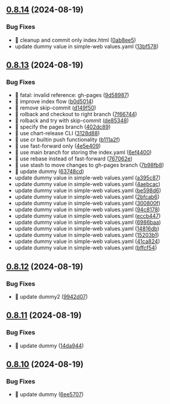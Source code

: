 ## [0.8.14](https://github.com/garrygerber/simple-web/compare/simple_web-v0.8.13...simple_web-v0.8.14) (2024-08-19)


### Bug Fixes

* :bug: cleanup and commit only index.html ([0ab8ee5](https://github.com/garrygerber/simple-web/commit/0ab8ee5ecca4252e0d349265b0296ee9412927f4))
* update dummy value in simple-web values.yaml ([13bf578](https://github.com/garrygerber/simple-web/commit/13bf578f209aa26efa45cf89f78b4e883f1d5948))



## [0.8.13](https://github.com/garrygerber/simple-web/compare/simple_web-v0.8.12...simple_web-v0.8.13) (2024-08-19)


### Bug Fixes

* :bug: fatal: invalid reference: gh-pages ([9d58987](https://github.com/garrygerber/simple-web/commit/9d589872cdb62cbc4bbc3281b9fbca3540e2612b))
* :bug: improve index flow ([b0d5014](https://github.com/garrygerber/simple-web/commit/b0d50148bdeab404b71cb7f5f5cf57609bf32e53))
* :bug: remove skip-commit ([d149f50](https://github.com/garrygerber/simple-web/commit/d149f508986a675709a9035f4c29ae74b5750d95))
* :bug: rolback and checkout to right branch ([7f66744](https://github.com/garrygerber/simple-web/commit/7f66744230992e51c2f5f91933e25f2343058634))
* :bug: rolback and try with skip-commit ([de85348](https://github.com/garrygerber/simple-web/commit/de8534876be592af0922ef42b1141269f97d0ae3))
* :bug: specify the pages branch ([402dc89](https://github.com/garrygerber/simple-web/commit/402dc89bfd0f85afdc66d7938b01274d7db5fdb1))
* :bug: use chart-release CLI ([3128d88](https://github.com/garrygerber/simple-web/commit/3128d88bcb78f062aa73d084613cb138ca6d99ce))
* :bug: use cr builtin push functionality ([b111a2f](https://github.com/garrygerber/simple-web/commit/b111a2fed63e6c9bb613ec870136d2653496afeb))
* :bug: use fast-forward only ([4e5e409](https://github.com/garrygerber/simple-web/commit/4e5e4096d24fc13205aef92f638ccca8ce2deff2))
* :bug: use main branch for storing the index.yaml ([6ef4400](https://github.com/garrygerber/simple-web/commit/6ef4400177b7af362642adf321ae69ce85bf8179))
* :bug: use rebase instead of fast-forward ([767062e](https://github.com/garrygerber/simple-web/commit/767062e56b9fd1871cff6ef9cf4e7b9a5564cfcc))
* :bug: use stash to move changes to gh-pages branch ([7b98fb8](https://github.com/garrygerber/simple-web/commit/7b98fb869ba0e2e5c7f15fcd046091b205d652b5))
* :test_tube: update dummy ([63748cd](https://github.com/garrygerber/simple-web/commit/63748cd57bee55125dd8ba0b75b3d4c26dab8bac))
* update dummy value in simple-web values.yaml ([a395c87](https://github.com/garrygerber/simple-web/commit/a395c87406d29f95ae341225188bea52215df2cb))
* update dummy value in simple-web values.yaml ([4aebcac](https://github.com/garrygerber/simple-web/commit/4aebcac94cb4bd6d5f83a37315ac5dcd00e1a4c7))
* update dummy value in simple-web values.yaml ([be598d6](https://github.com/garrygerber/simple-web/commit/be598d6fa4d1a696790f9e4c3c0e0d6cc0e09a5f))
* update dummy value in simple-web values.yaml ([2bfcab6](https://github.com/garrygerber/simple-web/commit/2bfcab6a75607b7f75d9293e0525e031a931716f))
* update dummy value in simple-web values.yaml ([300800f](https://github.com/garrygerber/simple-web/commit/300800f31cde0e96c596ad7dd8154809940338f4))
* update dummy value in simple-web values.yaml ([94c8178](https://github.com/garrygerber/simple-web/commit/94c81789e1dcfe4e2de903c6c96e1105bee87edf))
* update dummy value in simple-web values.yaml ([eccb447](https://github.com/garrygerber/simple-web/commit/eccb4475844137d06a0b15519fe9c933a71dfece))
* update dummy value in simple-web values.yaml ([6986baa](https://github.com/garrygerber/simple-web/commit/6986baa7c3c54ef1a755272e9c1a04c5d9fc2666))
* update dummy value in simple-web values.yaml ([14816db](https://github.com/garrygerber/simple-web/commit/14816dbaa1cbaa6bd114a832358e416e2b8fd99b))
* update dummy value in simple-web values.yaml ([15203b1](https://github.com/garrygerber/simple-web/commit/15203b12a16d2709aea2b7c0b904eda94529e709))
* update dummy value in simple-web values.yaml ([41ca824](https://github.com/garrygerber/simple-web/commit/41ca8247669bb5f7a76df3cdead763aa6c24fee0))
* update dummy value in simple-web values.yaml ([bffcf54](https://github.com/garrygerber/simple-web/commit/bffcf549924b85928e4108aea1c5c6a5fb116dc0))



## [0.8.12](https://github.com/garrygerber/simple-web/compare/simple_web-v0.8.11...simple_web-v0.8.12) (2024-08-19)


### Bug Fixes

* :test_tube: update dummy2 ([9942d07](https://github.com/garrygerber/simple-web/commit/9942d07f5d1cec003c7d0e7c9da1c2b7044690af))



## [0.8.11](https://github.com/garrygerber/simple-web/compare/simple_web-v0.8.10...simple_web-v0.8.11) (2024-08-19)


### Bug Fixes

* :test_tube: update dummy ([14da944](https://github.com/garrygerber/simple-web/commit/14da944f1757599c8dbe4f50ea85a207cec92fbc))



## [0.8.10](https://github.com/garrygerber/simple-web/compare/simple_web-v0.8.9...simple_web-v0.8.10) (2024-08-19)


### Bug Fixes

* :test_tube: update dummy ([6ee5707](https://github.com/garrygerber/simple-web/commit/6ee57073a6983b3fdabf378cbe2635fe81f14694))



